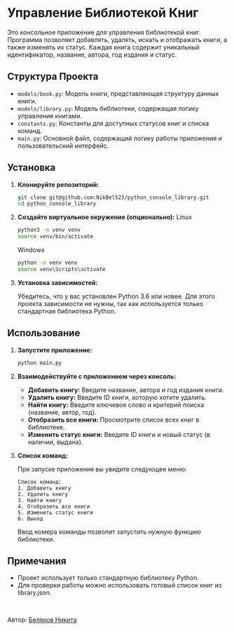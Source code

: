 # Управление Библиотекой Книг

Это консольное приложение для управления библиотекой книг. 
Программа позволяет добавлять, удалять, искать и отображать книги, а также изменять их статус.
Каждая книга содержит уникальный идентификатор, название, автора, год издания и статус.

## Структура Проекта

- `models/book.py`: Модель книги, представляющая структуру данных книги.
- `models/library.py`: Модель библиотеки, содержащая логику управления книгами.
- `constants.py`: Константы для доступных статусов книг и списка команд.
- `main.py`: Основной файл, содержащий логику работы приложения и пользовательский интерфейс.

## Установка

1. **Клонируйте репозиторий:**

    ```bash
    git clone git@github.com:NikBel523/python_console_library.git
    cd python_console_library
    ```

2. **Создайте виртуальное окружение (опционально):**
   Linux
    ```bash
    python3 -m venv venv
    source venv/bin/activate
    ```
   Windows
    ```bash
    python -m venv venv
    source venv\Scripts\activate
    ```

3. **Установка зависимостей:**

    Убедитесь, что у вас установлен Python 3.6 или новее. Для этого проекта зависимости не нужны, так как используется только стандартная библиотека Python.

## Использование

1. **Запустите приложение:**

    ```bash
    python main.py
    ```

2. **Взаимодействуйте с приложением через консоль:**

    - **Добавить книгу:** Введите название, автора и год издания книги.
    - **Удалить книгу:** Введите ID книги, которую хотите удалить.
    - **Найти книгу:** Введите ключевое слово и критерий поиска (название, автор, год).
    - **Отобразить все книги:** Просмотрите список всех книг в библиотеке.
    - **Изменить статус книги:** Введите ID книги и новый статус (в наличии, выдана).

3. **Список команд:**

    При запуске приложения вы увидите следующее меню:

    ```
    Список команд:
    1. Добавить книгу
    2. Удалить книгу
    3. Найти книгу
    4. Отобразить все книги
    5. Изменить статус книги
    6. Выход
    ```
   
   Ввод номера команды позволит запустить нужную функцию библиотеки.

## Примечания

- Проект использует только стандартную библиотеку Python.
- Для проверки работы можно использовать готовый список книг из library.json.

<br>

Автор: [Беляков Никита](https://github.com/NikBel523)

